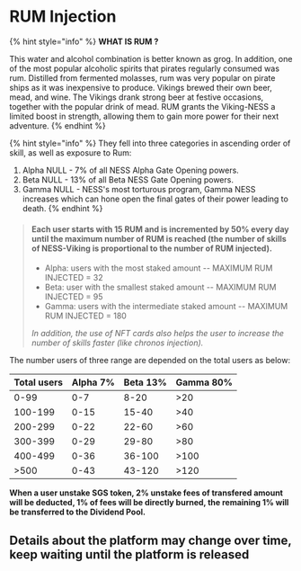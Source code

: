 # RUM Injection

{% hint style="info" %}
**WHAT IS RUM ?**

This water and alcohol combination is better known as grog. In addition, one of the most popular alcoholic spirits that pirates regularly consumed was rum. Distilled from fermented molasses, rum was very popular on pirate ships as it was inexpensive to produce. Vikings brewed their own beer, mead, and wine. The Vikings drank strong beer at festive occasions, together with the popular drink of mead. RUM grants the Viking-NESS a limited boost in strength, allowing them to gain more power for their next adventure.
{% endhint %}

{% hint style="info" %}
They fell into three categories in ascending order of skill, as well as exposure to Rum:

1. Alpha NULL - 7% of all NESS Alpha Gate Opening powers.
2. Beta NULL - 13% of all Beta NESS Gate Opening powers.
3. Gamma NULL - NESS's most torturous program, Gamma NESS increases which can hone open the final gates of their power leading to death.
{% endhint %}



> #### Each user starts with 15 RUM and is incremented by 50% every day until the maximum number of RUM is reached \(the number of skills of NESS-Viking is proportional to the number of RUM injected\).
>
> * Alpha: users with the most staked amount -- MAXIMUM RUM INJECTED = 32
> * Beta: user with the smallest staked amount -- MAXIMUM RUM INJECTED = 95
> * Gamma: users with the intermediate staked amount -- MAXIMUM RUM INJECTED = 180
>
> _In addition, the use of NFT cards also helps the user to increase the number of skills faster \(like chronos injection\)._

The number users of three range are depended on the total users as below:

| Total users | Alpha 7% | Beta 13% | Gamma 80% |
| :--- | :--- | :--- | :--- |
| 0-99 | 0-7 | 8-20 | &gt;20 |
| 100-199 | 0-15 | 15-40 | &gt;40 |
| 200-299 | 0-22 | 22-60 | &gt;60 |
| 300-399 | 0-29 | 29-80 | &gt;80 |
| 400-499 | 0-36 | 36-100 | &gt;100 |
| &gt;500 | 0-43 | 43-120 | &gt;120 |

**When a user unstake SGS token, 2% unstake fees of transfered amount will be deducted, 1% of fees will be directly burned, the remaining 1% will be transferred to the Dividend Pool.**

## Details about the platform may change over time, keep waiting until the platform is released

